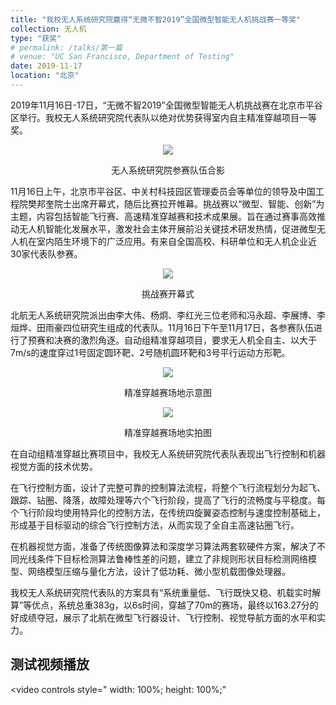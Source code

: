 ```yaml
---
title: "我校无人系统研究院赢得“无微不智2019”全国微型智能无人机挑战赛一等奖"
collection: 无人机
type: "获奖"
# permalink: /talks/第一篇
# venue: "UC San Francisco, Department of Testing"
date: 2019-11-17
location: "北京"
---
```



2019年11月16日-17日，“无微不智2019”全国微型智能无人机挑战赛在北京市平谷区举行。我校无人系统研究院代表队以绝对优势获得室内自主精准穿越项目一等奖。

<div style="text-align: center;">
  <img src="{{site.url}}/images/A1.png"/>
  <p>无人系统研究院参赛队伍合影</p>
</div>

11月16日上午，北京市平谷区、中关村科技园区管理委员会等单位的领导及中国工程院樊邦奎院士出席开幕式，随后比赛拉开帷幕。挑战赛以“微型、智能、创新”为主题，内容包括智能飞行赛、高速精准穿越赛和技术成果展。旨在通过赛事高效推动无人机智能化发展水平，激发社会主体开展前沿关键技术研发热情，促进微型无人机在室内陌生环境下的广泛应用。有来自全国高校、科研单位和无人机企业近30家代表队参赛。

<div style="text-align: center;">
  <img src="{{site.url}}/images/A2.png"/>
  <p>挑战赛开幕式</p>
</div>

北航无人系统研究院派出由李大伟、杨炯、李红光三位老师和冯永超、李展博、李烜烨、田雨豪四位研究生组成的代表队。11月16日下午至11月17日，各参赛队伍进行了预赛和决赛的激烈角逐。自动组精准穿越项目，要求无人机全自主、以大于7m/s的速度穿过1号固定圆环靶、2号随机圆环靶和3号平行运动方形靶。

<div style="text-align: center;">
  <img src="{{site.url}}/images/A3.png"/>
  <p>精准穿越赛场地示意图</p>
</div>

<div style="text-align: center;">
  <img src="{{site.url}}/images/A4.png"/>
  <p>精准穿越赛场地实拍图</p>
</div>

在自动组精准穿越比赛项目中，我校无人系统研究院代表队表现出飞行控制和机器视觉方面的技术优势。

在飞行控制方面，设计了完整可靠的控制算法流程，将整个飞行流程划分为起飞、跟踪、钻圈、降落，故障处理等六个飞行阶段，提高了飞行的流畅度与平稳度。每个飞行阶段均使用特异化的控制方法，在传统四旋翼姿态控制与速度控制基础上，形成基于目标驱动的综合飞行控制方法，从而实现了全自主高速钻圈飞行。

在机器视觉方面，准备了传统图像算法和深度学习算法两套软硬件方案，解决了不同光线条件下目标检测算法鲁棒性差的问题，建立了非规则形状目标检测网络模型、网络模型压缩与量化方法，设计了低功耗、微小型机载图像处理器。

我校无人系统研究院代表队的方案具有“系统重量低、飞行既快又稳、机载实时解算”等优点，系统总重383g，以6s时间，穿越了70m的赛场，最终以163.27分的好成绩夺冠，展示了北航在微型飞行器设计、飞行控制、视觉导航方面的水平和实力。

## 测试视频播放

<!-- <video width="500" height="300" controls -->
<video controls
style="
    width: 100%;
    height: 100%;"
>
  <source src="{{site.url}}/movie/qwe.mp4"  type="video/mp4">
</video>
